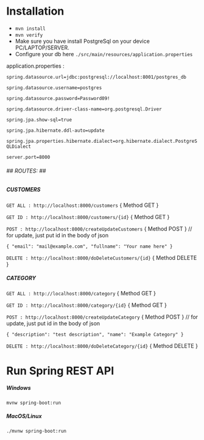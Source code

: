 # Installation

* `mvn install`
* `mvn verify`
* Make sure you have install PostgreSql on your device PC/LAPTOP/SERVER.
* Configure your db here `./src/main/resources/application.properties`

application.properties : 

`spring.datasource.url=jdbc:postgresql://localhost:8001/postgres_db`

`spring.datasource.username=postgres`

`spring.datasource.password=Password09!`

`spring.datasource.driver-class-name=org.postgresql.Driver`

`spring.jpa.show-sql=true`

`spring.jpa.hibernate.ddl-auto=update`

`spring.jpa.properties.hibernate.dialect=org.hibernate.dialect.PostgreSQLDialect`

`server.port=8000`

###### _## ROUTES: ##_
##### CUSTOMERS
`GET ALL : http://localhost:8000/customers` { Method GET }

`GET ID : http://localhost:8000/customers/{id}` { Method GET }

`POST : http://localhost:8000/createUpdateCustomers` { Method POST } // for update, just put id in the body of json

`{ "email": "mail@example.com", "fullname": "Your name here" }`

`DELETE : http://localhost:8000/doDeleteCustomers/{id}` { Method DELETE }


##### CATEGORY
`GET ALL : http://localhost:8000/category` { Method GET }

`GET ID : http://localhost:8000/category/{id}` { Method GET }

`POST : http://localhost:8000/createUpdateCategory` { Method POST } // for update, just put id in the body of json

`{ "description": "test description", "name": "Example Category" }` 

`DELETE : http://localhost:8000/doDeleteCategory/{id}` { Method DELETE } 


# Run Spring REST API
##### _Windows_
`mvnw spring-boot:run`

##### _MacOS/Linux_
`./mvnw spring-boot:run`
